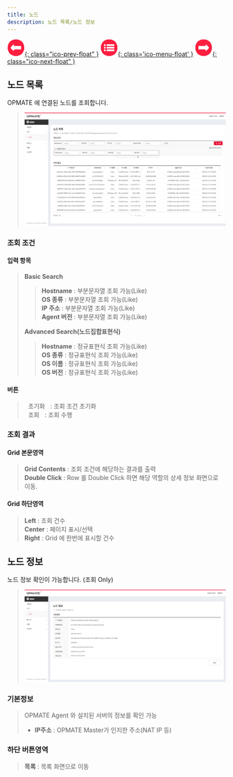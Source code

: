 ```yaml
---
title: 노드
description: 노드 목록/노드 정보
---
```


<link rel="stylesheet" type="text/css" href="../css/opme.css">

<!-- Defined -->
[node-lst]: img/node-lst.png
[node-dtl]: img/node-dtl.png

<!-- Floating Menu -->
[prev]: Role.html "역할"
[menu]: index.html "목차"
[next]: Task.html "태스크"
[ico-prev]: img/icon/ico-prev.png
[ico-menu]: img/icon/ico-menu.png
[ico-next]: img/icon/ico-next.png
[![이전][ico-prev]{: class="ico-prev-float" }][prev]
[![목차][ico-menu]{: class='ico-menu-float' }][menu]
[![다음][ico-next]{: class="ico-next-float" }][next]


## 노드 목록
OPMATE 에 연결된 노드를 조회합니다.   

>![노드 목록][node-lst]

### 조회 조건

#### 입력 항목

> **Basic Search**  
>> **Hostname** : 부분문자열 조회 가능(Like)   
>> **OS 종류** : 부분문자열 조회 가능(Like)  
>> **IP 주소** : 부분문자열 조회 가능(Like)   
>> **Agent 버전** : 부분문자열 조회 가능(Like)  
> 
> **Advanced Search(노드집합표현식)**  
>> **Hostname** : 정규표현식 조회 가능(Like)  
>> **OS 종류** : 정규표현식 조회 가능(Like)  
>> **OS 이름** : 정규표현식 조회 가능(Like)  
>> **OS 버전** : 정규표현식 조회 가능(Like)  


#### 버튼
><kbd class="btn-gray">&nbsp;초기화&nbsp;</kbd> : 조회 조건 초기화  
<kbd class="btn-red">&nbsp;조회&nbsp;</kbd> : 조회 수행  
 
### 조회 결과

#### Grid 본문영역
>**Grid Contents** : 조회 조건에 해당하는 결과를 출력    
**Double Click** : Row 를 Double Click 하면 해당 역할의 상세 정보 화면으로 이동.   
 
#### Grid 하단영역
>**Left** : 조회 건수  
**Center** : 페이지 표시/선택  
**Right** : Grid 에 한번에 표시할 건수  


## 노드 정보
노드 정보 확인이 가능합니다. (조회 Only)

>![노드 정보][node-dtl]
 
### 기본정보
> OPMATE Agent 와 설치된 서버의 정보를 확인 가능  
>   - **IP주소** : OPMATE Master가 인지한 주소(NAT IP 등)

### 하단 버튼영역
> **목록** : 목록 화면으로 이동  
 
 
